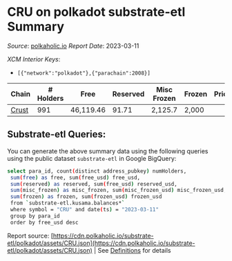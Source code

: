 # CRU on polkadot substrate-etl Summary

_Source_: [polkaholic.io](https://polkaholic.io) *Report Date*: 2023-03-11


*XCM Interior Keys*:
* `[{"network":"polkadot"},{"parachain":2008}]`


| Chain | # Holders | Free | Reserved | Misc Frozen | Frozen | Price | AssetID |
| ----- | --------- | ---- | -------- | ----------- | ------ | ----- | ------- |
| [Crust](/polkadot/2008-crust) | 991 | 46,119.46  | 91.71  | 2,125.7   | 2,000  |  | `{"Token":"CRU"}` |

## Substrate-etl Queries:
You can generate the above summary data using the following queries using the public dataset `substrate-etl` in Google BigQuery:
```bash
select para_id, count(distinct address_pubkey) numHolders, 
 sum(free) as free, sum(free_usd) free_usd,
 sum(reserved) as reserved, sum(free_usd) reserved_usd,
 sum(misc_frozen) as misc_frozen, sum(misc_frozen_usd) misc_frozen_usd,
 sum(frozen) as frozen, sum(frozen_usd) frozen_usd
 from `substrate-etl.kusama.balances*` 
 where symbol = "CRU" and date(ts) = "2023-03-11"
 group by para_id
 order by free_usd desc
```


Report source: [https://cdn.polkaholic.io/substrate-etl/polkadot/assets/CRU.json](https://cdn.polkaholic.io/substrate-etl/polkadot/assets/CRU.json) | See [Definitions](/DEFINITIONS.md) for details
